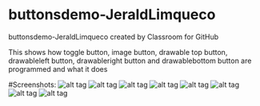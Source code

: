 # buttonsdemo-JeraldLimqueco
buttonsdemo-JeraldLimqueco created by Classroom for GitHub

This shows how toggle button, image button, drawable top button, drawableleft button, drawableright button and drawablebottom button are programmed and what it does


#Screenshots:
![alt tag](https://github.com/DeLaSalleUniversity-Manila/buttonsdemo-JeraldLimqueco/blob/master/Screenshot_2015-11-27-21-38-23.png)
![alt tag](https://github.com/DeLaSalleUniversity-Manila/buttonsdemo-JeraldLimqueco/blob/master/Screenshot_2015-11-27-21-37-56.png)
![alt tag](https://github.com/DeLaSalleUniversity-Manila/buttonsdemo-JeraldLimqueco/blob/master/Screenshot_2015-11-27-21-37-59.png)
![alt tag](https://github.com/DeLaSalleUniversity-Manila/buttonsdemo-JeraldLimqueco/blob/master/Screenshot_2015-11-27-21-38-02.png)
![alt tag](https://github.com/DeLaSalleUniversity-Manila/buttonsdemo-JeraldLimqueco/blob/master/Screenshot_2015-11-27-21-38-04.png)
![alt tag](https://github.com/DeLaSalleUniversity-Manila/buttonsdemo-JeraldLimqueco/blob/master/Screenshot_2015-11-27-21-38-07.png)
![alt tag](https://github.com/DeLaSalleUniversity-Manila/buttonsdemo-JeraldLimqueco/blob/master/Screenshot_2015-11-27-21-38-09.png)
![alt tag](https://github.com/DeLaSalleUniversity-Manila/buttonsdemo-JeraldLimqueco/blob/master/Screenshot_2015-11-27-21-38-20.png)

